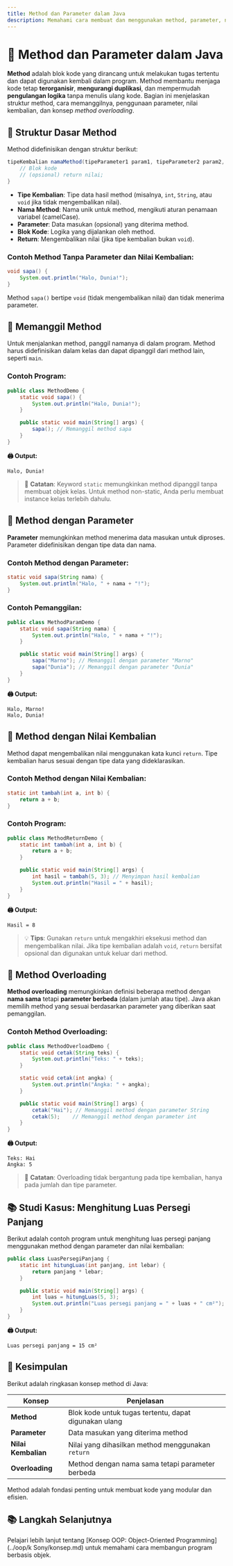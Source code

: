 ```yaml
---
title: Method dan Parameter dalam Java
description: Memahami cara membuat dan menggunakan method, parameter, nilai kembalian, dan method overloading di Java
---
```


# 🔧 Method dan Parameter dalam Java

**Method** adalah blok kode yang dirancang untuk melakukan tugas tertentu dan dapat digunakan kembali dalam program. Method membantu menjaga kode tetap **terorganisir**, **mengurangi duplikasi**, dan mempermudah **pengulangan logika** tanpa menulis ulang kode. Bagian ini menjelaskan struktur method, cara memanggilnya, penggunaan parameter, nilai kembalian, dan konsep *method overloading*.

## 🧱 Struktur Dasar Method

Method didefinisikan dengan struktur berikut:

```java
tipeKembalian namaMethod(tipeParameter1 param1, tipeParameter2 param2, ...) {
    // Blok kode
    // (opsional) return nilai;
}
```

- **Tipe Kembalian**: Tipe data hasil method (misalnya, `int`, `String`, atau `void` jika tidak mengembalikan nilai).
- **Nama Method**: Nama unik untuk method, mengikuti aturan penamaan variabel (camelCase).
- **Parameter**: Data masukan (opsional) yang diterima method.
- **Blok Kode**: Logika yang dijalankan oleh method.
- **Return**: Mengembalikan nilai (jika tipe kembalian bukan `void`).

### Contoh Method Tanpa Parameter dan Nilai Kembalian:

```java
void sapa() {
    System.out.println("Halo, Dunia!");
}
```

Method `sapa()` bertipe `void` (tidak mengembalikan nilai) dan tidak menerima parameter.

## 🔁 Memanggil Method

Untuk menjalankan method, panggil namanya di dalam program. Method harus didefinisikan dalam kelas dan dapat dipanggil dari method lain, seperti `main`.

### Contoh Program:

```java
public class MethodDemo {
    static void sapa() {
        System.out.println("Halo, Dunia!");
    }

    public static void main(String[] args) {
        sapa(); // Memanggil method sapa
    }
}
```

**🖨️ Output:**

```text
Halo, Dunia!
```

> 📌 **Catatan**: Keyword `static` memungkinkan method dipanggil tanpa membuat objek kelas. Untuk method non-static, Anda perlu membuat instance kelas terlebih dahulu.

## 🎯 Method dengan Parameter

**Parameter** memungkinkan method menerima data masukan untuk diproses. Parameter didefinisikan dengan tipe data dan nama.

### Contoh Method dengan Parameter:

```java
static void sapa(String nama) {
    System.out.println("Halo, " + nama + "!");
}
```

### Contoh Pemanggilan:

```java
public class MethodParamDemo {
    static void sapa(String nama) {
        System.out.println("Halo, " + nama + "!");
    }

    public static void main(String[] args) {
        sapa("Marno"); // Memanggil dengan parameter "Marno"
        sapa("Dunia"); // Memanggil dengan parameter "Dunia"
    }
}
```

**🖨️ Output:**

```text
Halo, Marno!
Halo, Dunia!
```

## 🔁 Method dengan Nilai Kembalian

Method dapat mengembalikan nilai menggunakan kata kunci `return`. Tipe kembalian harus sesuai dengan tipe data yang dideklarasikan.

### Contoh Method dengan Nilai Kembalian:

```java
static int tambah(int a, int b) {
    return a + b;
}
```

### Contoh Program:

```java
public class MethodReturnDemo {
    static int tambah(int a, int b) {
        return a + b;
    }

    public static void main(String[] args) {
        int hasil = tambah(5, 3); // Menyimpan hasil kembalian
        System.out.println("Hasil = " + hasil);
    }
}
```

**🖨️ Output:**

```text
Hasil = 8
```

> 💡 **Tips**: Gunakan `return` untuk mengakhiri eksekusi method dan mengembalikan nilai. Jika tipe kembalian adalah `void`, `return` bersifat opsional dan digunakan untuk keluar dari method.

## 🔀 Method Overloading

**Method overloading** memungkinkan definisi beberapa method dengan **nama sama** tetapi **parameter berbeda** (dalam jumlah atau tipe). Java akan memilih method yang sesuai berdasarkan parameter yang diberikan saat pemanggilan.

### Contoh Method Overloading:

```java
public class MethodOverloadDemo {
    static void cetak(String teks) {
        System.out.println("Teks: " + teks);
    }

    static void cetak(int angka) {
        System.out.println("Angka: " + angka);
    }

    public static void main(String[] args) {
        cetak("Hai"); // Memanggil method dengan parameter String
        cetak(5);    // Memanggil method dengan parameter int
    }
}
```

**🖨️ Output:**

```text
Teks: Hai
Angka: 5
```

> 📌 **Catatan**: Overloading tidak bergantung pada tipe kembalian, hanya pada jumlah dan tipe parameter.

## 📚 Studi Kasus: Menghitung Luas Persegi Panjang

Berikut adalah contoh program untuk menghitung luas persegi panjang menggunakan method dengan parameter dan nilai kembalian:

```java
public class LuasPersegiPanjang {
    static int hitungLuas(int panjang, int lebar) {
        return panjang * lebar;
    }

    public static void main(String[] args) {
        int luas = hitungLuas(5, 3);
        System.out.println("Luas persegi panjang = " + luas + " cm²");
    }
}
```

**🖨️ Output:**

```text
Luas persegi panjang = 15 cm²
```

## 📌 Kesimpulan

Berikut adalah ringkasan konsep method di Java:

| **Konsep**        | **Penjelasan**                                      |
|-------------------|-----------------------------------------------------|
| **Method**        | Blok kode untuk tugas tertentu, dapat digunakan ulang|
| **Parameter**     | Data masukan yang diterima method                   |
| **Nilai Kembalian**| Nilai yang dihasilkan method menggunakan `return`   |
| **Overloading**   | Method dengan nama sama tetapi parameter berbeda    |

Method adalah fondasi penting untuk membuat kode yang modular dan efisien.

## 📚 Langkah Selanjutnya

Pelajari lebih lanjut tentang [Konsep OOP: Object-Oriented Programming](../oop/k Sony/konsep.md) untuk memahami cara membangun program berbasis objek.